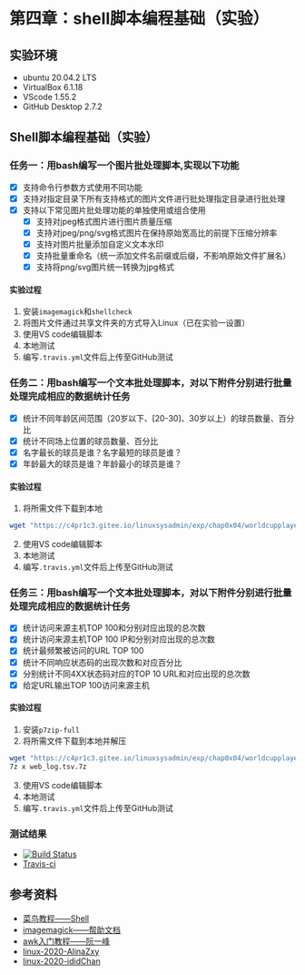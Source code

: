 # 第四章：shell脚本编程基础（实验）

## 实验环境
* ubuntu 20.04.2 LTS
* VirtualBox 6.1.18
* VScode 1.55.2
* GitHub Desktop 2.7.2

## Shell脚本编程基础（实验）

### 任务一：用bash编写一个图片批处理脚本,实现以下功能
- [x] 支持命令行参数方式使用不同功能
- [x] 支持对指定目录下所有支持格式的图片文件进行批处理指定目录进行批处理
- [x] 支持以下常见图片批处理功能的单独使用或组合使用
  - [x] 支持对jpeg格式图片进行图片质量压缩
  - [x] 支持对jpeg/png/svg格式图片在保持原始宽高比的前提下压缩分辨率
  - [x] 支持对图片批量添加自定义文本水印
  - [x] 支持批量重命名（统一添加文件名前缀或后缀，不影响原始文件扩展名）
  - [x] 支持将png/svg图片统一转换为jpg格式

#### 实验过程
1. 安装`imagemagick`和`shellcheck`
2. 将图片文件通过共享文件夹的方式导入Linux（已在实验一设置）
3. 使用VS code编辑脚本
4. 本地测试
5. 编写`.travis.yml`文件后上传至GitHub测试

### 任务二：用bash编写一个文本批处理脚本，对以下附件分别进行批量处理完成相应的数据统计任务
- [x] 统计不同年龄区间范围（20岁以下、[20-30]、30岁以上）的球员数量、百分比
- [x] 统计不同场上位置的球员数量、百分比
- [x] 名字最长的球员是谁？名字最短的球员是谁？
- [x] 年龄最大的球员是谁？年龄最小的球员是谁？

#### 实验过程
1. 将所需文件下载到本地
  ```bash
  wget "https://c4pr1c3.gitee.io/linuxsysadmin/exp/chap0x04/worldcupplayerinfo.tsv"
  ```
2. 使用VS code编辑脚本
3. 本地测试
4. 编写`.travis.yml`文件后上传至GitHub测试

### 任务三：用bash编写一个文本批处理脚本，对以下附件分别进行批量处理完成相应的数据统计任务
- [x] 统计访问来源主机TOP 100和分别对应出现的总次数
- [x] 统计访问来源主机TOP 100 IP和分别对应出现的总次数
- [x] 统计最频繁被访问的URL TOP 100
- [x] 统计不同响应状态码的出现次数和对应百分比
- [x] 分别统计不同4XX状态码对应的TOP 10 URL和对应出现的总次数
- [x] 给定URL输出TOP 100访问来源主机

#### 实验过程
1. 安装`p7zip-full`
2. 将所需文件下载到本地并解压
  ```bash
  wget "https://c4pr1c3.gitee.io/linuxsysadmin/exp/chap0x04/worldcupplayerinfo.tsv"
  7z x web_log.tsv.7z
  ```
3. 使用VS code编辑脚本
4. 本地测试
5. 编写`.travis.yml`文件后上传至GitHub测试

### 测试结果
* [![Build Status](https://travis-ci.com/CUCCS/2021-linux-public-NobugFuML.svg?branch=master)](https://travis-ci.com/CUCCS/2021-linux-public-NobugFuML)
* [Travis-ci](https://travis-ci.com/github/CUCCS/2021-linux-public-NobugFuML/jobs/500960546)

## 参考资料
* [菜鸟教程——Shell](https://www.runoob.com/linux/linux-shell.html)
* [imagemagick——帮助文档](https://imagemagick.org/index.php)
* [awk入门教程——阮一峰](http://www.ruanyifeng.com/blog/2018/11/awk.html)
* [linux-2020-AlinaZxy](https://github.com/CUCCS/linux-2020-AlinaZxy/tree/homework4)
* [linux-2020-ididChan](https://github.com/CUCCS/linux-2020-ididChan/tree/homework04)